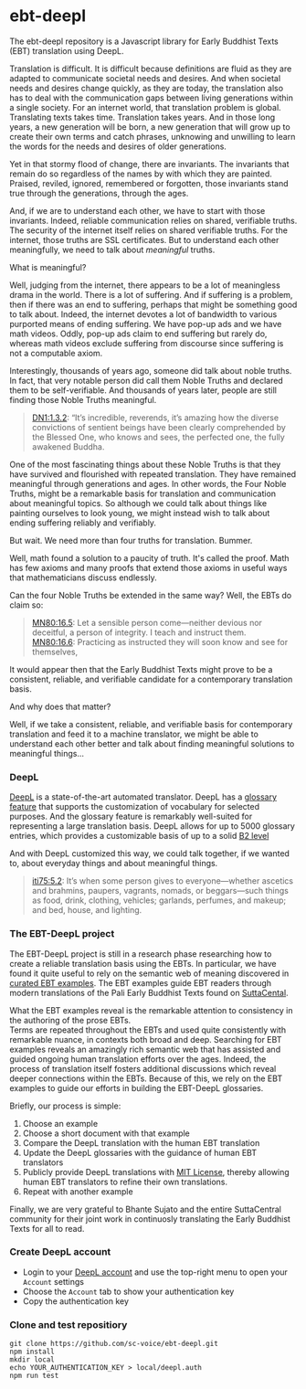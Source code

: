 # ebt-deepl
The ebt-deepl repository is a Javascript library 
for Early Buddhist Texts (EBT) translation using DeepL.

Translation is difficult. It is difficult because definitions
are fluid as they are adapted to communicate societal needs
and desires. And when societal needs and desires change 
quickly, as they are today, the translation also has to 
deal with the communication gaps between living generations 
within a single society.
For an internet world, that translation problem is global.
Translating texts takes time. Translation takes years. 
And in those long years, a new generation will be born,
a new generation that will grow up to create their own
terms and catch phrases, unknowing and unwilling 
to learn the words for the needs and desires of 
older generations.

Yet in that stormy flood of change, there are invariants.
The invariants that remain do so regardless of the names
by with which they are painted. 
Praised, reviled, ignored, remembered or forgotten,
those invariants stand true through the generations,
through the ages. 

And, if we are to understand each other, 
we have to start with those invariants.
Indeed, reliable communication relies on shared, 
verifiable truths. The security of the internet
itself relies on shared verifiable truths.
For the internet, those truths are SSL certificates.
But to understand each other meaningfully,
we need to talk about _meaningful_ truths.

What is meaningful?

Well, judging from the internet, there appears to
be a lot of meaningless drama in the world. 
There is a lot of suffering. 
And if suffering is a problem,
then if there was an end to suffering, perhaps
that might be something good to talk about.
Indeed, the internet devotes a lot of bandwidth
to various purported means of ending suffering. 
We have pop-up ads and we have math videos.
Oddly, pop-up ads claim to end suffering but
rarely do, whereas math videos exclude
suffering from discourse since suffering is
not a computable axiom.

Interestingly, thousands of years ago, someone
did talk about noble truths. In fact, that
very notable person did call them Noble Truths
and declared them to be self-verifiable.
And thousands of years later, people are still
finding those Noble Truths meaningful.

> [DN1:1.3.2](https://suttacentral.net/dn1/en/sujato#dn1:1.3.2): “It’s incredible, reverends, it’s amazing how the diverse convictions of sentient beings have been clearly comprehended by the Blessed One, who knows and sees, the perfected one, the fully awakened Buddha.

One of the most fascinating things about these
Noble Truths is that they have survived
and flourished with repeated translation.
They have remained meaningful through generations
and ages. In other words, the Four Noble Truths,
might be a remarkable basis for translation
and communication about meaningful topics.
So although we could talk about things like
painting ourselves to look young, 
we might instead 
wish to talk about ending suffering 
reliably and verifiably.

But wait. We need more than four truths
for translation. Bummer.

Well, math found a solution to a paucity of truth.
It's called the proof. Math has few axioms and many
proofs that extend those axioms in useful ways
that mathematicians discuss endlessly.

Can the four Noble Truths be extended in the same
way? Well, the EBTs do claim so:

> [MN80:16.5](https://suttacentral.net/mn80/en/sujato#mn80:16.5): Let a sensible person come—neither devious nor deceitful, a person of integrity. I teach and instruct them.  
> [MN80:16.6](https://suttacentral.net/mn80/en/sujato#mn80:16.6): Practicing as instructed they will soon know and see for themselves,

It would appear then that the Early Buddhist Texts
might prove to be a consistent, reliable, and verifiable 
candidate for a contemporary translation basis.

And why does that matter?

Well, if we take a consistent,
reliable, and verifiable basis for contemporary translation
and feed it to a machine translator,
we might be able to understand each other better
and talk about finding meaningful solutions 
to meaningful things...

### DeepL
[DeepL](https://deepl.com) is a state-of-the-art
automated translator. 
DeepL has a [glossary feature](https://support.deepl.com/hc/en-us/articles/360021634540-About-the-glossary-feature)
that supports the customization of vocabulary
for selected purposes.
And the glossary feature is remarkably well-suited
for representing a large translation basis.
DeepL allows for up to 5000 glossary entries,
which provides a customizable basis of up to a solid [B2 level](https://preply.com/en/blog/english-language-levels/#:~:text=When%20you%20reach%20B1%2C%20you,pass%20the%20B1%20Cambridge%20examination.)

And with DeepL customized this way, 
we could talk together,
if we wanted to, about
everyday things and about meaningful things.

> [iti75:5.2](https://suttacentral.net/iti75/en/sujato#iti75:5.2): It’s when some person gives to everyone—whether ascetics and brahmins, paupers, vagrants, nomads, or beggars—such things as food, drink, clothing, vehicles; garlands, perfumes, and makeup; and bed, house, and lighting.

### The EBT-DeepL project 

The EBT-DeepL project is still in a research phase
researching how to create
a reliable translation basis using the EBTs.
In particular, we have found it quite useful to 
rely on the semantic web of meaning 
discovered in 
[curated EBT examples](https://github.com/ebt-site/ebt-data/tree/published/examples).
The EBT examples guide EBT readers through
modern translations of the Pali Early Buddhist Texts
found on [SuttaCental](https://suttacentral.net).

What the EBT examples reveal is the remarkable attention to
consistency in the authoring of the prose EBTs.  
Terms are repeated throughout the EBTs
and used quite consistently with remarkable nuance,
in contexts both broad and deep.
Searching for EBT examples reveals
an amazingly rich semantic web that has
assisted and guided ongoing human translation efforts
over the ages. 
Indeed, the process of translation itself
fosters additional discussions which
reveal deeper connections within the EBTs.
Because of this, we rely on the EBT examples 
to guide our efforts in building
the EBT-DeepL glossaries.

Briefly, our process is simple:

1. Choose an example
1. Choose a short document with that example
1. Compare the DeepL translation with the human EBT translation
1. Update the DeepL glossaries with the guidance of human EBT translators
1. Publicly provide DeepL translations with [MIT License](https://opensource.org/license/mit/), thereby allowing human EBT translators to refine their own translations.
1. Repeat with another example

Finally, we are very grateful to Bhante Sujato
and the entire SuttaCentral community 
for their joint work in continuosly translating
the Early Buddhist Texts for all to read.

### Create DeepL account

* Login to your [DeepL account](https://deepl.com) and use the top-right menu to open your ```Account``` settings
* Choose the ```Account``` tab to show your authentication key
* Copy the authentication key

### Clone and test repositiory

```
git clone https://github.com/sc-voice/ebt-deepl.git
npm install
mkdir local
echo YOUR_AUTHENTICATION_KEY > local/deepl.auth
npm run test
```

